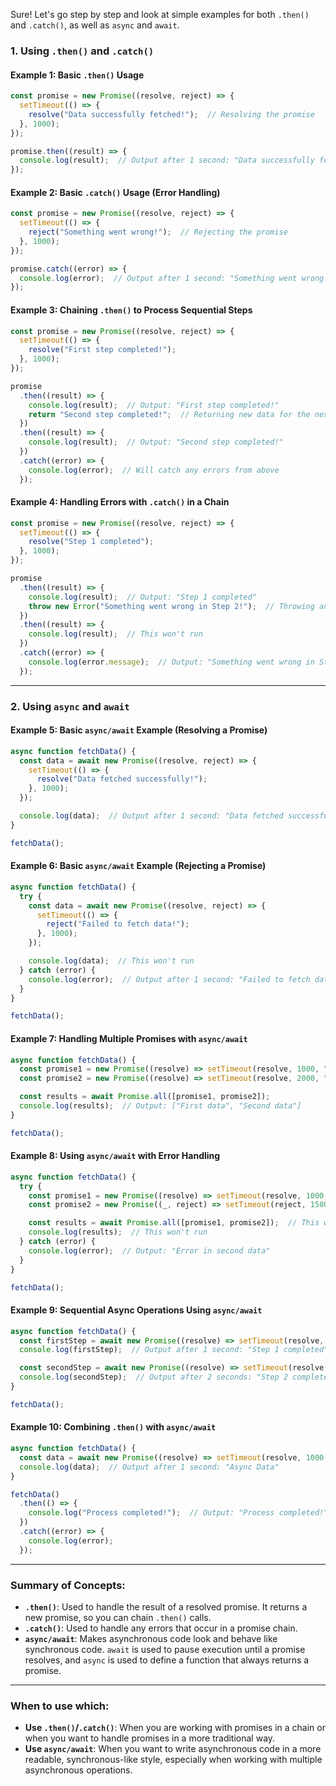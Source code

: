 Sure! Let's go step by step and look at simple examples for both `.then()` and `.catch()`, as well as `async` and `await`.

### 1. **Using `.then()` and `.catch()`**

#### Example 1: Basic `.then()` Usage
```javascript
const promise = new Promise((resolve, reject) => {
  setTimeout(() => {
    resolve("Data successfully fetched!");  // Resolving the promise
  }, 1000);
});

promise.then((result) => {
  console.log(result);  // Output after 1 second: "Data successfully fetched!"
});
```

#### Example 2: Basic `.catch()` Usage (Error Handling)
```javascript
const promise = new Promise((resolve, reject) => {
  setTimeout(() => {
    reject("Something went wrong!");  // Rejecting the promise
  }, 1000);
});

promise.catch((error) => {
  console.log(error);  // Output after 1 second: "Something went wrong!"
});
```

#### Example 3: Chaining `.then()` to Process Sequential Steps
```javascript
const promise = new Promise((resolve, reject) => {
  setTimeout(() => {
    resolve("First step completed!");
  }, 1000);
});

promise
  .then((result) => {
    console.log(result);  // Output: "First step completed!"
    return "Second step completed!";  // Returning new data for the next .then()
  })
  .then((result) => {
    console.log(result);  // Output: "Second step completed!"
  })
  .catch((error) => {
    console.log(error);  // Will catch any errors from above
  });
```

#### Example 4: Handling Errors with `.catch()` in a Chain
```javascript
const promise = new Promise((resolve, reject) => {
  setTimeout(() => {
    resolve("Step 1 completed");
  }, 1000);
});

promise
  .then((result) => {
    console.log(result);  // Output: "Step 1 completed"
    throw new Error("Something went wrong in Step 2!");  // Throwing an error
  })
  .then((result) => {
    console.log(result);  // This won't run
  })
  .catch((error) => {
    console.log(error.message);  // Output: "Something went wrong in Step 2!"
  });
```

---

### 2. **Using `async` and `await`**

#### Example 5: Basic `async/await` Example (Resolving a Promise)
```javascript
async function fetchData() {
  const data = await new Promise((resolve, reject) => {
    setTimeout(() => {
      resolve("Data fetched successfully!");
    }, 1000);
  });

  console.log(data);  // Output after 1 second: "Data fetched successfully!"
}

fetchData();
```

#### Example 6: Basic `async/await` Example (Rejecting a Promise)
```javascript
async function fetchData() {
  try {
    const data = await new Promise((resolve, reject) => {
      setTimeout(() => {
        reject("Failed to fetch data!");
      }, 1000);
    });

    console.log(data);  // This won't run
  } catch (error) {
    console.log(error);  // Output after 1 second: "Failed to fetch data!"
  }
}

fetchData();
```

#### Example 7: Handling Multiple Promises with `async/await`
```javascript
async function fetchData() {
  const promise1 = new Promise((resolve) => setTimeout(resolve, 1000, "First data"));
  const promise2 = new Promise((resolve) => setTimeout(resolve, 2000, "Second data"));

  const results = await Promise.all([promise1, promise2]);
  console.log(results);  // Output: ["First data", "Second data"]
}

fetchData();
```

#### Example 8: Using `async/await` with Error Handling
```javascript
async function fetchData() {
  try {
    const promise1 = new Promise((resolve) => setTimeout(resolve, 1000, "First data"));
    const promise2 = new Promise((_, reject) => setTimeout(reject, 1500, "Error in second data"));

    const results = await Promise.all([promise1, promise2]);  // This will throw an error
    console.log(results);  // This won't run
  } catch (error) {
    console.log(error);  // Output: "Error in second data"
  }
}

fetchData();
```

#### Example 9: Sequential Async Operations Using `async/await`
```javascript
async function fetchData() {
  const firstStep = await new Promise((resolve) => setTimeout(resolve, 1000, "Step 1 completed"));
  console.log(firstStep);  // Output after 1 second: "Step 1 completed"

  const secondStep = await new Promise((resolve) => setTimeout(resolve, 1000, "Step 2 completed"));
  console.log(secondStep);  // Output after 2 seconds: "Step 2 completed"
}

fetchData();
```

#### Example 10: Combining `.then()` with `async/await`
```javascript
async function fetchData() {
  const data = await new Promise((resolve) => setTimeout(resolve, 1000, "Async Data"));
  console.log(data);  // Output after 1 second: "Async Data"
}

fetchData()
  .then(() => {
    console.log("Process completed!");  // Output: "Process completed!"
  })
  .catch((error) => {
    console.log(error);
  });
```

---

### Summary of Concepts:

- **`.then()`**: Used to handle the result of a resolved promise. It returns a new promise, so you can chain `.then()` calls.
- **`.catch()`**: Used to handle any errors that occur in a promise chain.
- **`async/await`**: Makes asynchronous code look and behave like synchronous code. `await` is used to pause execution until a promise resolves, and `async` is used to define a function that always returns a promise.

---

### When to use which:
- **Use `.then()`/`.catch()`**: When you are working with promises in a chain or when you want to handle promises in a more traditional way.
- **Use `async/await`**: When you want to write asynchronous code in a more readable, synchronous-like style, especially when working with multiple asynchronous operations.

